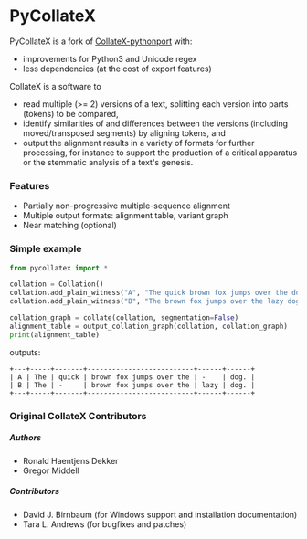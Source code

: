 # PyCollateX

PyCollateX is a fork of [CollateX-pythonport](https://github.com/interedition/collatex/tree/master/collatex-pythonport) with:
- improvements for Python3 and Unicode regex
- less dependencies (at the cost of export features)

CollateX is a software to

- read multiple (>= 2) versions of a text, splitting each version into parts (tokens) to be compared,
- identify similarities of and differences between the versions (including moved/transposed segments) by aligning tokens, and
- output the alignment results in a variety of formats for further processing, for instance to support the production of a critical apparatus or the stemmatic analysis of a text's genesis.

### Features

* Partially non-progressive multiple-sequence alignment
* Multiple output formats: alignment table, variant graph
* Near matching (optional)

### Simple example

```python
from pycollatex import *

collation = Collation()
collation.add_plain_witness("A", "The quick brown fox jumps over the dog.")
collation.add_plain_witness("B", "The brown fox jumps over the lazy dog.")

collation_graph = collate(collation, segmentation=False)
alignment_table = output_collation_graph(collation, collation_graph)
print(alignment_table)
```

outputs:

```
+---+-----+-------+--------------------------+------+------+
| A | The | quick | brown fox jumps over the | -    | dog. |
| B | The | -     | brown fox jumps over the | lazy | dog. |
+---+-----+-------+--------------------------+------+------+
```

### Original CollateX Contributors

##### Authors
* Ronald Haentjens Dekker
* Gregor Middell

##### Contributors
* David J. Birnbaum (for Windows support and installation documentation)
* Tara L. Andrews (for bugfixes and patches)